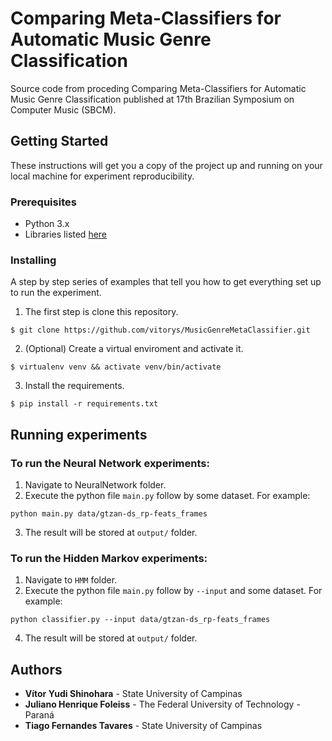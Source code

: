 
# Comparing Meta-Classifiers for Automatic Music Genre Classification

Source code from proceding Comparing Meta-Classifiers for Automatic Music Genre Classification published at 17th Brazilian Symposium on Computer Music (SBCM).

## Getting Started

These instructions will get you a copy of the project up and running on your local machine for experiment reproducibility.


### Prerequisites

- Python 3.x
- Libraries listed [here](https://github.com/vitorys/MusicGenreMetaClassifier) 

### Installing

A step by step series of examples that tell you how to get everything set up to run the experiment.

1. The first step is clone this repository.

```
$ git clone https://github.com/vitorys/MusicGenreMetaClassifier.git
```

2.  (Optional) Create a virtual enviroment and activate it.

```
$ virtualenv venv && activate venv/bin/activate
```

3. Install the requirements.

```
$ pip install -r requirements.txt
```


## Running experiments

### To run the Neural Network experiments:

1. Navigate to NeuralNetwork folder.
2. Execute the python file `main.py` follow by some dataset. For example:
```
python main.py data/gtzan-ds_rp-feats_frames
```
3. The result will be stored at ``output/`` folder.

### To run the Hidden Markov experiments:


1. Navigate to ``HMM`` folder. 
2. Execute the python file `main.py` follow by ``--input`` and some dataset. For example:
```
python classifier.py --input data/gtzan-ds_rp-feats_frames
```
4. The result will be stored at ``output/`` folder.


## Authors

* **Vítor Yudi Shinohara** - State University of Campinas
* **Juliano Henrique Foleiss** - The Federal University of Technology - Paraná
* **Tiago Fernandes Tavares** - State University of Campinas

